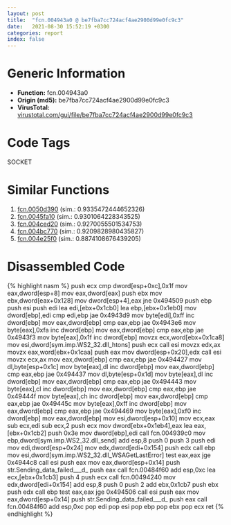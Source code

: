 ```yaml
---
layout: post
title:  "fcn.004943a0 @ be7fba7cc724acf4ae2900d99e0fc9c3"
date:   2021-08-30 15:52:19 +0300
categories: report
index: false
---
```


# Generic Information
- **Function:** fcn.004943a0
- **Origin (md5):** be7fba7cc724acf4ae2900d99e0fc9c3
- **VirusTotal:** [virustotal.com/gui/file/be7fba7cc724acf4ae2900d99e0fc9c3][virustotal_ref]

# Code Tags
<span class="tag" id="SOCKET">SOCKET</span>


# Similar Functions

1. [fcn.0050d390][similar_1_ref] (sim.: 0.9335472444652326)
2. [fcn.0045fa10][similar_2_ref] (sim.: 0.9301064228343525)
3. [fcn.004ced20][similar_3_ref] (sim.: 0.9270055501534753)
4. [fcn.004bc770][similar_4_ref] (sim.: 0.9209828980435827)
5. [fcn.004e25f0][similar_5_ref] (sim.: 0.8874108676439205)


# Disassembled Code

{% highlight nasm %}
push ecx
cmp dword[esp+0xc],0x1f
mov eax,dword[esp+8]
mov eax,dword[eax]
push ebx
mov ebx,dword[eax+0x128]
mov dword[esp+4],eax
jne 0x494509
push ebp
push esi
push edi
lea edi,[ebx+0x1cb0]
lea ebp,[ebx+0x1eb0]
mov dword[ebp],edi
cmp edi,ebp
jae 0x4943d9
mov byte[edi],0xff
inc dword[ebp]
mov eax,dword[ebp]
cmp eax,ebp
jae 0x4943e6
mov byte[eax],0xfa
inc dword[ebp]
mov eax,dword[ebp]
cmp eax,ebp
jae 0x4943f3
mov byte[eax],0x1f
inc dword[ebp]
movzx ecx,word[ebx+0x1ca8]
mov esi,dword[sym.imp.WS2_32.dll_htons]
push ecx
call esi
movzx edx,ax
movzx eax,word[ebx+0x1caa]
push eax
mov dword[esp+0x20],edx
call esi
movzx ecx,ax
mov eax,dword[ebp]
cmp eax,ebp
jae 0x494427
mov dl,byte[esp+0x1c]
mov byte[eax],dl
inc dword[ebp]
mov eax,dword[ebp]
cmp eax,ebp
jae 0x494437
mov dl,byte[esp+0x1d]
mov byte[eax],dl
inc dword[ebp]
mov eax,dword[ebp]
cmp eax,ebp
jae 0x494443
mov byte[eax],cl
inc dword[ebp]
mov eax,dword[ebp]
cmp eax,ebp
jae 0x49444f
mov byte[eax],ch
inc dword[ebp]
mov eax,dword[ebp]
cmp eax,ebp
jae 0x49445c
mov byte[eax],0xff
inc dword[ebp]
mov eax,dword[ebp]
cmp eax,ebp
jae 0x494469
mov byte[eax],0xf0
inc dword[ebp]
mov eax,dword[ebp]
mov esi,dword[esp+0x10]
mov ecx,eax
sub ecx,edi
sub ecx,2
push ecx
mov dword[ebx+0x1eb4],eax
lea eax,[ebx+0x1cb2]
push 0x3e
mov dword[ebp],edi
call fcn.004939c0
mov ebp,dword[sym.imp.WS2_32.dll_send]
add esp,8
push 0
push 3
push edi
mov edi,dword[esp+0x24]
mov edx,dword[edi+0x154]
push edx
call ebp
mov esi,dword[sym.imp.WS2_32.dll_WSAGetLastError]
test eax,eax
jge 0x4944c8
call esi
push eax
mov eax,dword[esp+0x14]
push str.Sending_data_failed___d_
push eax
call fcn.00484f60
add esp,0xc
lea ecx,[ebx+0x1cb3]
push 4
push ecx
call fcn.00494240
mov edx,dword[edi+0x154]
add esp,8
push 0
push 2
add ebx,0x1cb7
push ebx
push edx
call ebp
test eax,eax
jge 0x494506
call esi
push eax
mov eax,dword[esp+0x14]
push str.Sending_data_failed___d_
push eax
call fcn.00484f60
add esp,0xc
pop edi
pop esi
pop ebp
pop ebx
pop ecx
ret 
{% endhighlight %}


[similar_1_ref]: /report/fcn.0050d390@17d73cbafe6dd96dd6f2291fab06fbb5
[similar_2_ref]: /report/fcn.0045fa10@289859175c221b107317af7727d26c17
[similar_3_ref]: /report/fcn.004ced20@279a61b1e76da49531f1f16fd1102a2d
[similar_4_ref]: /report/fcn.004bc770@1160595edb203a63cb2ca3ce2ff04f47
[similar_5_ref]: /report/fcn.004e25f0@4fe38de7c6c86a1bad209560fa052231
[virustotal_ref]: https://www.virustotal.com/gui/file/be7fba7cc724acf4ae2900d99e0fc9c3